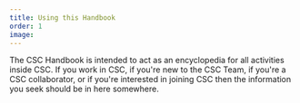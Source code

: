 ```yaml
---
title: Using this Handbook
order: 1
image:
---
```


The CSC Handbook is intended to act as an encyclopedia for all activities inside CSC. If you work in CSC,
if you're new to the CSC Team, if you're a CSC collaborator, or if you're interested in joining CSC then the 
information you seek should be in here somewhere.